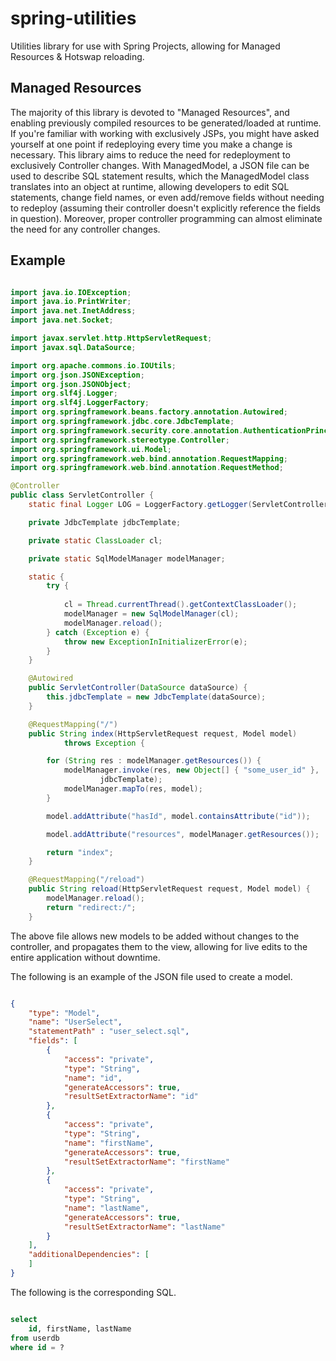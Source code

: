 # spring-utilities
Utilities library for use with Spring Projects, allowing for Managed Resources &amp; Hotswap reloading.


## Managed Resources
The majority of this library is devoted to "Managed Resources", and enabling previously compiled resources to be generated/loaded at runtime. If you're familiar with working with exclusively JSPs, you might have asked yourself at one point if redeploying every time you make a change is necessary. This library aims to reduce the need for redeployment to exclusively Controller changes. With ManagedModel, a JSON file can be used to describe SQL statement results, which the ManagedModel class translates into an object at runtime, allowing developers to edit SQL statements, change field names, or even add/remove fields without needing to redeploy (assuming their controller doesn't explicitly reference the fields in question). Moreover, proper controller programming can almost eliminate the need for any controller changes. 

## Example

``` Java

import java.io.IOException;
import java.io.PrintWriter;
import java.net.InetAddress;
import java.net.Socket;

import javax.servlet.http.HttpServletRequest;
import javax.sql.DataSource;

import org.apache.commons.io.IOUtils;
import org.json.JSONException;
import org.json.JSONObject;
import org.slf4j.Logger;
import org.slf4j.LoggerFactory;
import org.springframework.beans.factory.annotation.Autowired;
import org.springframework.jdbc.core.JdbcTemplate;
import org.springframework.security.core.annotation.AuthenticationPrincipal;
import org.springframework.stereotype.Controller;
import org.springframework.ui.Model;
import org.springframework.web.bind.annotation.RequestMapping;
import org.springframework.web.bind.annotation.RequestMethod;

@Controller
public class ServletController {
	static final Logger LOG = LoggerFactory.getLogger(ServletController.class);

	private JdbcTemplate jdbcTemplate;

	private static ClassLoader cl;

	private static SqlModelManager modelManager;

	static {
		try {
		
			cl = Thread.currentThread().getContextClassLoader();
			modelManager = new SqlModelManager(cl);
			modelManager.reload();
		} catch (Exception e) {
			throw new ExceptionInInitializerError(e);
		}
	}

	@Autowired
	public ServletController(DataSource dataSource) {
		this.jdbcTemplate = new JdbcTemplate(dataSource);
	}

	@RequestMapping("/")
	public String index(HttpServletRequest request, Model model)
			throws Exception {

		for (String res : modelManager.getResources()) {
			modelManager.invoke(res, new Object[] { "some_user_id" },
					jdbcTemplate);
			modelManager.mapTo(res, model);
		}

		model.addAttribute("hasId", model.containsAttribute("id"));

		model.addAttribute("resources", modelManager.getResources());

		return "index";
	}

	@RequestMapping("/reload")
	public String reload(HttpServletRequest request, Model model) {
		modelManager.reload();
		return "redirect:/";
	}

```

The above file allows new models to be added without changes to the controller, and propagates them to the view, allowing for live edits to the entire application without downtime. 

The following is an example of the JSON file used to create a model.

``` JSON

{
	"type": "Model",
	"name": "UserSelect",
	"statementPath" : "user_select.sql",
	"fields": [
		{
			"access": "private",
			"type": "String",
			"name": "id",
			"generateAccessors": true,
			"resultSetExtractorName": "id"
		},
		{
			"access": "private",
			"type": "String",
			"name": "firstName",
			"generateAccessors": true,
			"resultSetExtractorName": "firstName"
		},
		{
			"access": "private",
			"type": "String",
			"name": "lastName",
			"generateAccessors": true,
			"resultSetExtractorName": "lastName"
		}
	],
	"additionalDependencies": [
	]
}
```
The following is the corresponding SQL.
``` SQL

select
	id, firstName, lastName
from userdb
where id = ?
```
